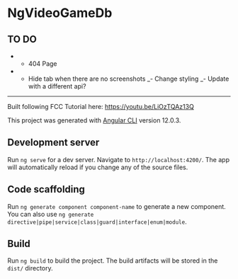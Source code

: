 # NgVideoGameDb

## TO DO

- - 404 Page
- - Hide tab when there are no screenshots
    _- Change styling
    _- Update with a different api?

---

Built following FCC Tutorial here: https://youtu.be/LiOzTQAz13Q

This project was generated with [Angular CLI](https://github.com/angular/angular-cli) version 12.0.3.

## Development server

Run `ng serve` for a dev server. Navigate to `http://localhost:4200/`. The app will automatically reload if you change any of the source files.

## Code scaffolding

Run `ng generate component component-name` to generate a new component. You can also use `ng generate directive|pipe|service|class|guard|interface|enum|module`.

## Build

Run `ng build` to build the project. The build artifacts will be stored in the `dist/` directory.
